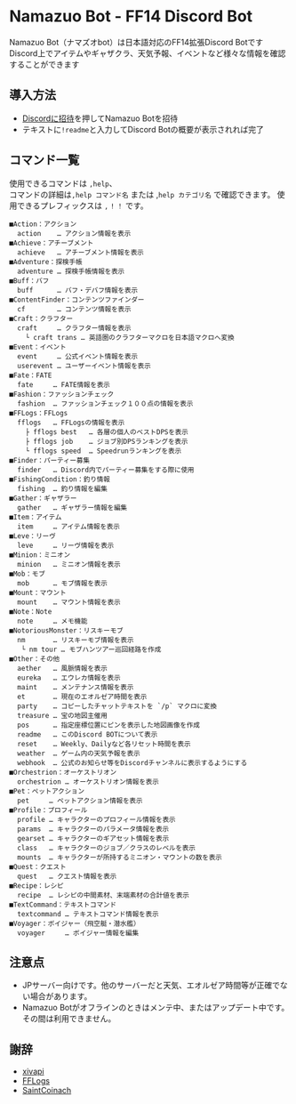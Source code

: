 # Namazuo Bot - FF14 Discord Bot
Namazuo Bot（ナマズオbot）は日本語対応のFF14拡張Discord Botです  
Discord上でアイテムやギャザクラ、天気予報、イベントなど様々な情報を確認することができます  

## 導入方法
- [Discordに招待](https://discordapp.com/api/oauth2/authorize?client_id=423156211534397461&permissions=1611000912&scope=bot)を押してNamazuo Botを招待  
- テキストに`!readme`と入力してDiscord Botの概要が表示されれば完了

## コマンド一覧

使用できるコマンドは `,help`、  
コマンドの詳細は`,help コマンド名` または ,`help カテゴリ名` で確認できます。
使用できるプレフィックスは `,` `!` `！` です。

```
■Action：アクション
  action    … アクション情報を表示
■Achieve：アチーブメント
  achieve   … アチーブメント情報を表示
■Adventure：探検手帳
  adventure … 探検手帳情報を表示
■Buff：バフ
  buff      … バフ・デバフ情報を表示
■ContentFinder：コンテンツファインダー
  cf        … コンテンツ情報を表示
■Craft：クラフター
  craft     … クラフター情報を表示
    └ craft trans … 英語圏のクラフターマクロを日本語マクロへ変換
■Event：イベント
  event     … 公式イベント情報を表示
  userevent … ユーザーイベント情報を表示
■Fate：FATE
  fate     … FATE情報を表示
■Fashion：ファッションチェック
  fashion  … ファッションチェック１００点の情報を表示
■FFLogs：FFLogs
  fflogs   … FFLogsの情報を表示
    ├ fflogs best   … 各層の個人のベストDPSを表示
    ├ fflogs job    … ジョブ別DPSランキングを表示
    └ fflogs speed  … Speedrunランキングを表示
■Finder：パーティー募集
  finder   … Discord内でパーティー募集をする際に使用
■FishingCondition：釣り情報
  fishing  … 釣り情報を編集
■Gather：ギャザラー
  gather   … ギャザラー情報を編集
■Item：アイテム
  item     … アイテム情報を表示
■Leve：リーヴ
  leve     … リーヴ情報を表示
■Minion：ミニオン
  minion   … ミニオン情報を表示
■Mob：モブ
  mob      … モブ情報を表示
■Mount：マウント
  mount    … マウント情報を表示
■Note：Note
  note     … メモ機能
■NotoriousMonster：リスキーモブ
  nm       … リスキーモブ情報を表示
   └ nm tour … モブハンツアー巡回経路を作成
■Other：その他
  aether   … 風脈情報を表示
  eureka   … エウレカ情報を表示
  maint    … メンテナンス情報を表示
  et       … 現在のエオルゼア時間を表示
  party    … コピーしたチャットテキストを `/p` マクロに変換
  treasure … 宝の地図主催用
  pos      … 指定座標位置にピンを表示した地図画像を作成
  readme   … このDiscord BOTについて表示
  reset    … Weekly、Dailyなど各リセット時間を表示
  weather  … ゲーム内の天気予報を表示
  webhook  … 公式のお知らせ等をDiscordチャンネルに表示するようにする
■Orchestrion：オーケストリオン
  orchestrion … オーケストリオン情報を表示
■Pet：ペットアクション
  pet     … ペットアクション情報を表示
■Profile：プロフィール
  profile … キャラクターのプロフィール情報を表示
  params  … キャラクターのパラメータ情報を表示
  gearset … キャラクターのギアセット情報を表示
  class   … キャラクターのジョブ／クラスのレベルを表示
  mounts  … キャラクターが所持するミニオン・マウントの数を表示
■Quest：クエスト
  quest   … クエスト情報を表示
■Recipe：レシピ
  recipe  … レシピの中間素材、末端素材の合計値を表示
■TextCommand：テキストコマンド
  textcommand … テキストコマンド情報を表示
■Voyager：ボイジャー（飛空艇・潜水艦）
  voyager     … ボイジャー情報を編集
```

## 注意点
- JPサーバー向けです。他のサーバーだと天気、エオルゼア時間等が正確でない場合があります。
- Namazuo Botがオフラインのときはメンテ中、またはアップデート中です。その間は利用できません。

## 謝辞
- [xivapi](https://xivapi.com/)
- [FFLogs](https://www.fflogs.com/)
- [SaintCoinach](https://github.com/Rogueadyn/SaintCoinach)
